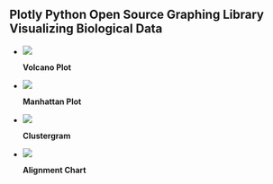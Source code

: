 ## Plotly Python Open Source Graphing Library Visualizing Biological Data

<div class="grid cards" markdown>

-   [![](https://images.plot.ly/plotly-documentation/thumbnail/volcano_plot.png)](bio-volcano-plot.md)

    **Volcano Plot**


-   [![](https://images.plot.ly/plotly-documentation/thumbnail/manhattan_plot.png)](bio-manhattanplot.md)

    **Manhattan Plot**


-   [![](https://images.plot.ly/plotly-documentation/thumbnail/clustergram.png)](bio-clustergram.md)

    **Clustergram**


-   [![](https://images.plot.ly/plotly-documentation/thumbnail/alignment_chart.png)](bio-alignment-chart.md)

    **Alignment Chart**


</div>